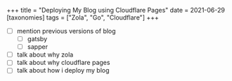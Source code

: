 +++
title =  "Deploying My Blog using Cloudflare Pages"
date = 2021-06-29
[taxonomies]
tags = ["Zola", "Go", "Cloudflare"]
+++

- [ ] mention previous versions of blog
    - [ ] gatsby
    - [ ] sapper
- [ ] talk about why zola
- [ ] talk about why cloudflare pages
- [ ] talk about how i deploy my blog